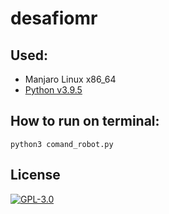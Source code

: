 # desafiomr

## Used:
  * Manjaro Linux x86_64
  * [Python v3.9.5 ](#Pyserial)

## How to run on terminal:
```
python3 comand_robot.py
```

## License

[![GPL-3.0](https://www.gnu.org/graphics/gplv3-127x51.png)](https://www.gnu.org/licenses/quick-guide-gplv3.html)
